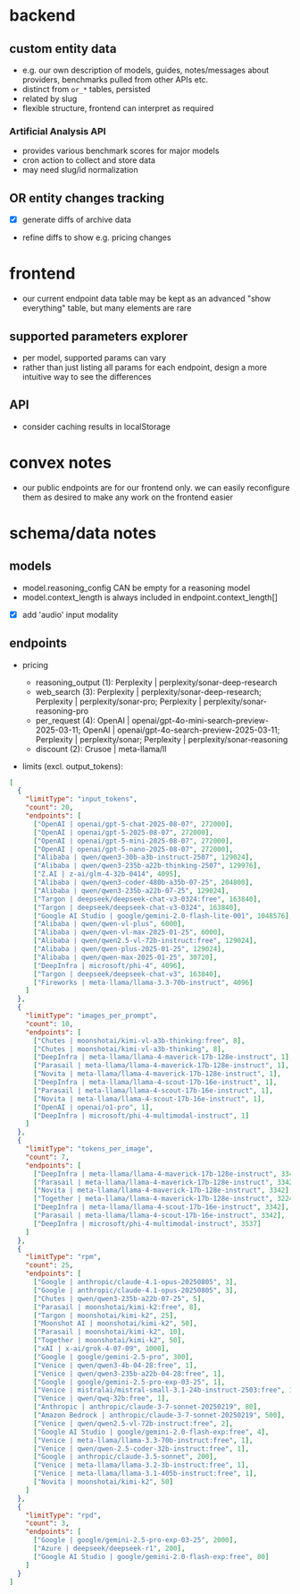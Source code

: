 # backend

## custom entity data

- e.g. our own description of models, guides, notes/messages about providers, benchmarks pulled from other APIs etc.
- distinct from `or_*` tables, persisted
- related by slug
- flexible structure, frontend can interpret as required

### Artificial Analysis API

- provides various benchmark scores for major models
- cron action to collect and store data
- may need slug/id normalization

## OR entity changes tracking

- [X] generate diffs of archive data
- refine diffs to show e.g. pricing changes

# frontend

- our current endpoint data table may be kept as an advanced "show everything" table, but many elements are rare

## supported parameters explorer

- per model, supported params can vary
- rather than just listing all params for each endpoint, design a more intuitive way to see the differences

## API

- consider caching results in localStorage

# convex notes

- our public endpoints are for our frontend only. we can easily reconfigure them as desired to make any work on the frontend easier

# schema/data notes

## models

- model.reasoning_config CAN be empty for a reasoning model
- model.context_length is always included in endpoint.context_length[]

- [X] add 'audio' input modality

## endpoints

- pricing
  - reasoning_output (1): Perplexity | perplexity/sonar-deep-research
  - web_search (3): Perplexity | perplexity/sonar-deep-research; Perplexity | perplexity/sonar-pro; Perplexity | perplexity/sonar-reasoning-pro
  - per_request (4): OpenAI | openai/gpt-4o-mini-search-preview-2025-03-11; OpenAI | openai/gpt-4o-search-preview-2025-03-11; Perplexity | perplexity/sonar; Perplexity | perplexity/sonar-reasoning
  - discount (2): Crusoe | meta-llama/ll

- limits (excl. output_tokens):

```json
[
  {
    "limitType": "input_tokens",
    "count": 20,
    "endpoints": [
      ["OpenAI | openai/gpt-5-chat-2025-08-07", 272000],
      ["OpenAI | openai/gpt-5-2025-08-07", 272000],
      ["OpenAI | openai/gpt-5-mini-2025-08-07", 272000],
      ["OpenAI | openai/gpt-5-nano-2025-08-07", 272000],
      ["Alibaba | qwen/qwen3-30b-a3b-instruct-2507", 129024],
      ["Alibaba | qwen/qwen3-235b-a22b-thinking-2507", 129976],
      ["Z.AI | z-ai/glm-4-32b-0414", 4095],
      ["Alibaba | qwen/qwen3-coder-480b-a35b-07-25", 204800],
      ["Alibaba | qwen/qwen3-235b-a22b-07-25", 129024],
      ["Targon | deepseek/deepseek-chat-v3-0324:free", 163840],
      ["Targon | deepseek/deepseek-chat-v3-0324", 163840],
      ["Google AI Studio | google/gemini-2.0-flash-lite-001", 1048576],
      ["Alibaba | qwen/qwen-vl-plus", 6000],
      ["Alibaba | qwen/qwen-vl-max-2025-01-25", 6000],
      ["Alibaba | qwen/qwen2.5-vl-72b-instruct:free", 129024],
      ["Alibaba | qwen/qwen-plus-2025-01-25", 129024],
      ["Alibaba | qwen/qwen-max-2025-01-25", 30720],
      ["DeepInfra | microsoft/phi-4", 4096],
      ["Targon | deepseek/deepseek-chat-v3", 163840],
      ["Fireworks | meta-llama/llama-3.3-70b-instruct", 4096]
    ]
  },
  {
    "limitType": "images_per_prompt",
    "count": 10,
    "endpoints": [
      ["Chutes | moonshotai/kimi-vl-a3b-thinking:free", 8],
      ["Chutes | moonshotai/kimi-vl-a3b-thinking", 8],
      ["DeepInfra | meta-llama/llama-4-maverick-17b-128e-instruct", 1],
      ["Parasail | meta-llama/llama-4-maverick-17b-128e-instruct", 1],
      ["Novita | meta-llama/llama-4-maverick-17b-128e-instruct", 1],
      ["DeepInfra | meta-llama/llama-4-scout-17b-16e-instruct", 1],
      ["Parasail | meta-llama/llama-4-scout-17b-16e-instruct", 1],
      ["Novita | meta-llama/llama-4-scout-17b-16e-instruct", 1],
      ["OpenAI | openai/o1-pro", 1],
      ["DeepInfra | microsoft/phi-4-multimodal-instruct", 1]
    ]
  },
  {
    "limitType": "tokens_per_image",
    "count": 7,
    "endpoints": [
      ["DeepInfra | meta-llama/llama-4-maverick-17b-128e-instruct", 3342],
      ["Parasail | meta-llama/llama-4-maverick-17b-128e-instruct", 3342],
      ["Novita | meta-llama/llama-4-maverick-17b-128e-instruct", 3342],
      ["Together | meta-llama/llama-4-maverick-17b-128e-instruct", 3224],
      ["DeepInfra | meta-llama/llama-4-scout-17b-16e-instruct", 3342],
      ["Parasail | meta-llama/llama-4-scout-17b-16e-instruct", 3342],
      ["DeepInfra | microsoft/phi-4-multimodal-instruct", 3537]
    ]
  },
  {
    "limitType": "rpm",
    "count": 25,
    "endpoints": [
      ["Google | anthropic/claude-4.1-opus-20250805", 3],
      ["Google | anthropic/claude-4.1-opus-20250805", 3],
      ["Chutes | qwen/qwen3-235b-a22b-07-25", 5],
      ["Parasail | moonshotai/kimi-k2:free", 8],
      ["Targon | moonshotai/kimi-k2", 25],
      ["Moonshot AI | moonshotai/kimi-k2", 50],
      ["Parasail | moonshotai/kimi-k2", 10],
      ["Together | moonshotai/kimi-k2", 50],
      ["xAI | x-ai/grok-4-07-09", 1000],
      ["Google | google/gemini-2.5-pro", 300],
      ["Venice | qwen/qwen3-4b-04-28:free", 1],
      ["Venice | qwen/qwen3-235b-a22b-04-28:free", 1],
      ["Google | google/gemini-2.5-pro-exp-03-25", 1],
      ["Venice | mistralai/mistral-small-3.1-24b-instruct-2503:free", 1],
      ["Venice | qwen/qwq-32b:free", 1],
      ["Anthropic | anthropic/claude-3-7-sonnet-20250219", 80],
      ["Amazon Bedrock | anthropic/claude-3-7-sonnet-20250219", 500],
      ["Venice | qwen/qwen2.5-vl-72b-instruct:free", 2],
      ["Google AI Studio | google/gemini-2.0-flash-exp:free", 4],
      ["Venice | meta-llama/llama-3.3-70b-instruct:free", 1],
      ["Venice | qwen/qwen-2.5-coder-32b-instruct:free", 1],
      ["Google | anthropic/claude-3.5-sonnet", 200],
      ["Venice | meta-llama/llama-3.2-3b-instruct:free", 1],
      ["Venice | meta-llama/llama-3.1-405b-instruct:free", 1],
      ["Novita | moonshotai/kimi-k2", 50]
    ]
  },
  {
    "limitType": "rpd",
    "count": 3,
    "endpoints": [
      ["Google | google/gemini-2.5-pro-exp-03-25", 2000],
      ["Azure | deepseek/deepseek-r1", 200],
      ["Google AI Studio | google/gemini-2.0-flash-exp:free", 80]
    ]
  }
]
```
